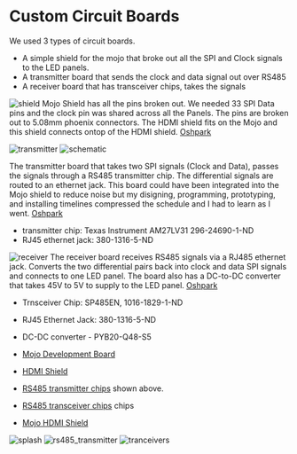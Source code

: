 # Custom Circuit Boards

We used 3 types of circuit boards.
* A simple shield for the mojo that broke out all the SPI and Clock signals to the LED panels.
* A transmitter board that sends the clock and data signal out over RS485
* A receiver board that has transceiver chips, takes the signals 


![shield](https://github.com/hydronics2/HDMI-to-FPGA-to-APA102-Pixels/blob/master/custom_circuit_boards/mojo_shield.png)
Mojo Shield has all the pins broken out. We needed 33 SPI Data pins and the clock pin was shared across all the Panels.  The pins are broken out to 5.08mm phoenix connectors. The HDMI shield fits on the Mojo and this shield connects ontop of the HDMI shield. [Oshpark](https://oshpark.com/shared_projects/AGi8q5pp)



![transmitter](https://github.com/hydronics2/HDMI-to-FPGA-to-APA102-Pixels/blob/master/custom_circuit_boards/RS485_transmitter_board.png)
![schematic](https://github.com/hydronics2/HDMI-to-FPGA-to-APA102-Pixels/blob/master/custom_circuit_boards/transmitter_schematic.JPG)

The transmitter board that takes two SPI signals (Clock and Data), passes the signals through a RS485 transmitter chip. The differential signals are routed to an ethernet jack. This board could have been integrated into the Mojo shield to reduce noise but my disigning, programming, prototyping, and installing timelines compressed the schedule and I had to learn as I went. [Oshpark](https://oshpark.com/shared_projects/nhExJAWv)


* transmitter chip: Texas Instrument AM27LV31 296-24690-1-ND
* RJ45 ethernet jack: 380-1316-5-ND



![receiver](https://github.com/hydronics2/HDMI-to-FPGA-to-APA102-Pixels/blob/master/custom_circuit_boards/RS845_receiver_board.png)
The receiver board receives RS485 signals via a RJ485 ethernet jack. Converts the two differential pairs back into clock and data SPI signals and connects to one LED panel. The board also has a DC-to-DC converter that takes 45V to 5V to supply to the LED panel. [Oshpark](https://oshpark.com/shared_projects/qSwC1Fum)

* Trnsceiver Chip: SP485EN, 1016-1829-1-ND
* RJ45 Ethernet Jack: 380-1316-5-ND
* DC-DC converter - PYB20-Q48-S5



* [Mojo Development Board](https://alchitry.com/products/mojo-v3)
* [HDMI Shield](https://alchitry.com/products/hdmi-shield)
* [RS485 transmitter chips](https://www.digikey.com/product-detail/en/texas-instruments/AM26LV31EIDR/296-24690-1-ND/2092512) shown above.
* [RS485 transceiver chips](https://www.digikey.com/product-detail/en/maxlinear-inc/SP485EN-L-TR/1016-1829-1-ND/3586546) chips
* [Mojo HDMI Shield](https://embeddedmicro.com/products/hdmi-shield)

![splash](https://github.com/hydronics2/HDMI-to-FPGA-to-APA102-Pixels/blob/master/hdmi_shield.JPG)
![rs485_transmitter](https://github.com/hydronics2/HDMI-to-FPGA-to-APA102-Pixels/blob/master/RS_485%20trasmitter2.JPG)
![tranceivers](https://github.com/hydronics2/HDMI-to-FPGA-to-APA102-Pixels/blob/master/rs_485%20receiver%20board.JPG)
